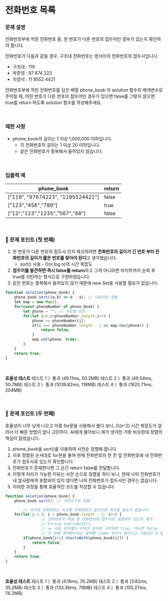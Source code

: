 # 전화번호 목록

### 문제 설명

전화번호부에 적힌 전화번호 중, 한 번호가 다른 번호의 접두어인 경우가 있는지 확인하려 합니다.

전화번호가 다음과 같을 경우, 구조대 전화번호는 영석이의 전화번호의 접두사입니다.

- 구조대 : 119
- 박준영 : 97 674 223
- 지영석 : 11 9552 4421

전화번호부에 적힌 전화번호를 담은 배열 phone_book 이 solution 함수의 매개변수로 주어질 때, 어떤 번호가 다른 번호의 접두어인 경우가 있으면 false를 그렇지 않으면 true를 return 하도록 solution 함수를 작성해주세요.

<br/>

### 제한 사항

- phone_book의 길이는 1 이상 1,000,000 이하입니다.
    - 각 전화번호의 길이는 1 이상 20 이하입니다.
    - 같은 전화번호가 중복해서 들어있지 않습니다.

<br/>

### 입출력 예

| phone_book | return |
| --- | --- |
| ["119", "97674223", "1195524421"] | false |
| ["123","456","789"] | true |
| ["12","123","1235","567","88"] | false |

<br/>

### 📕 문제 포인트 (첫 번째)

1. 한 번호가 다른 번호의 접두사 인지 체크하려면 **전화번호의 길이가 긴 번호 부터 전화번호의 길이가 짧은 번호를 찾아야 된다**고 생각했습니다.
    - sort() 사용 - O(n log n)의 시간 복잡도
2. **접두어를 발견하면 즉시 false를 return**하고 그게 아니라면 마지막까지 순회 후 true를 리턴하는 형식으로 구현하였습니다.
3. 같은 번호는 중복해서 들어있지 않기 때문에 new Set을 사용할 필요가 없습니다.

```jsx
function solution(phone_book) {
    phone_book.sort((a,b) => b - a); // 내림차순 정렬
    let map = new Map();
    for(const phoneNumber of phone_book) {
        let phone = ""; // 저장할 번호
        for(let i=0;i<phoneNumber.length;i++) {
            phone += phoneNumber[i];
            if(i === phoneNumber.length - 1 && map.has(phone)) {
                return false;
            }
            map.set(phone, true);
        }
    }
    return true;
}
```

<br/>

**효율성  테스트**
테스트 1 〉통과 (49.11ms, 50.2MB)
테스트 2 〉통과 (49.54ms, 50.7MB)
테스트 3 〉통과 (1039.82ms, 118MB)
테스트 4 〉통과 (1920.71ms, 204MB)

<br/>

### 📕 문제 포인트 (두 번째)

효율성이 너무 낮게 나오고 이중 for문을 사용해서 풀다 보니..O(n^2) 시간 복잡도가 걸려서 더 빠른 방법이 없나 고민하다. AI에게 물어보니 제가 생각한 거랑 비슷한데 정렬의 핵심이 달랐습니다.

1. phone_book을 sort()를 이용하여 사전순 정렬해 줍니다.
2. 이후 정렬된 순서대로 for문을 돌며 현재 전화번호의 한 칸 앞 전화번호에 내 전화번호가 접두사로 있는지 확인합니다.
3. 전화번호가 존재한다면 그 순간 return false를 전달합니다.
4. 이렇게 처리가 가능한 이유는 사전 순으로 정렬을 하다 보니, 현재 나의 전화번호가 내 앞사람에게 포함되어 있지 않다면 나의 전화번호가 접두사인 경우는 없습니다.
5. 이러한 과정을 통해 효율적인 코드를 작성할 수 있습니다.

```jsx
function solution(phone_book) {
    phone_book.sort(); // 사전순으로 정렬

		// 마지막 전화번호는 비교할 전화번호가 없으므로 체크할 필요가 없습니다.
    for(let i = 0; i < phone_book.length - 1; i++) {
				// 전화번호의 바로 앞 전화번호에 접두어로 포함되어 있는지 체크
				// String.startsWith();
				// => 대상 문자열이 주어진 문자로 시작하면 true, 아니면 false 
				// 두 번째 매개변수로는 탐색할 index 위치가 들어오고 기본값은 0 입니다.
        if(phone_book[i+1].startsWith(phone_book[i])) {
            return false;
        }
    }
    return true;
}
```
<br/>

**효율성  테스트**
테스트 1 〉통과 (4.16ms, 35.2MB)
테스트 2 〉통과 (3.82ms, 35.2MB)
테스트 3 〉통과 (133.36ms, 79MB)
테스트 4 〉통과 (105.27ms, 76.2MB)